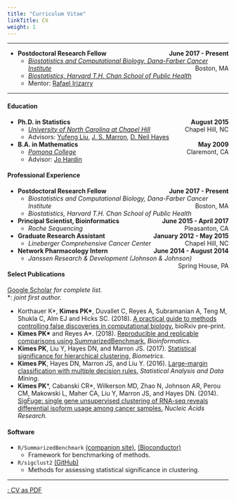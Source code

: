 ```yaml
---
title: "Curriculum Vitae"
linkTitle: CV
weight: 1
---
```


---

* **Postdoctoral Research Fellow** <span style="float:right">**June 2017 - Present**</span>
  * [_Biostatistics and Computational Biology, Dana-Farber Cancer Institute_](http://bcb.dfci.harvard.edu/) <span style="float:right">Boston, MA</span>
  * [_Biostatistics, Harvard T.H. Chan School of Public Health_](https://www.hsph.harvard.edu/biostatistics/)
  * Mentor: [Rafael Irizarry](http://rafalab.org)

---

#### Education

* **Ph.D. in Statistics** <span style="float:right">**August 2015**</span>
  * [_University of North Carolina at Chapel Hill_](http://unc.edu) <span style="float:right">Chapel Hill, NC</span>
  * Advisors: [Yufeng Liu](http://www.unc.edu/~yfliu/), [J. S. Marron](http://marron.web.unc.edu/), [D. Neil Hayes](https://hayeslab.lab.uthsc.edu/)
* **B.A. in Mathematics** <span style="float:right">**May 2009**</span>
  * [_Pomona College_](http://pomona.edu) <span style="float:right">Claremont, CA</span>
  * Advisor: [Jo Hardin](https://research.pomona.edu/johardin/)
  
#### Professional Experience

* **Postdoctoral Research Fellow** <span style="float:right">**June 2017 - Present**</span>
  * _Biostatistics and Computational Biology, Dana-Farber Cancer Institute_ <span style="float:right">Boston, MA</span>
  * _Biostatistics, Harvard T.H. Chan School of Public Health_
* **Principal Scientist, Bioinformatics** <span style="float:right">**June 2015 - April 2017**</span>
  * _Roche Sequencing_ <span style="float:right">Pleasanton, CA</span>
* **Graduate Research Assistant** <span style="float:right">**January 2012 - May 2015**</span>
  * _Lineberger Comprehensive Cancer Center_ <span style="float:right">Chapel Hill, NC</span>
* **Network Pharmacology Intern** <span style="float:right">**June 2014 - August 2014**</span>
  * _Janssen Research \& Development (Johnson \& Johnson)_ <span style="float:right">Spring House, PA</span>

#### Select Publications

[Google Scholar](https://scholar.google.com/citations?user=UBYy1J0AAAAJ&view_op=list_works&sortby=pubdate) _for complete list._  
\*: _joint first author._  

* Korthauer K\*, **Kimes PK\***, Duvallet C, Reyes A, Subramanian A, Teng M, Shukla C, Alm EJ and Hicks SC. (2018). [A practical guide to methods controlling false discoveries in computational biology.](https://www.biorxiv.org/content/early/2018/10/31/458786) bioRxiv pre-print.
* **Kimes PK\*** and Reyes A\*. (2018). [Reproducible and replicable comparisons using SummarizedBenchmark.](https://www.ncbi.nlm.nih.gov/pubmed/30016409) _Bioinformatics_. 
* **Kimes PK**, Liu Y, Hayes DN, and Marron JS. (2017). [Statistical significance for hierarchical clustering.](https://www.ncbi.nlm.nih.gov/pubmed/28099990) _Biometrics_.
* **Kimes PK**, Hayes DN, Marron JS, and Liu Y. (2016). [Large-margin classification with multiple decision rules.](https://arxiv.org/abs/1411.5260) _Statistical Analysis and Data Mining_.
* **Kimes PK**\*, Cabanski CR\*, Wilkerson MD, Zhao N, Johnson AR, Perou CM, Makowski L, Maher CA, Liu Y, Marron JS, and Hayes DN. (2014). [SigFuge: single gene unsupervised clustering of RNA-seq reveals differential isoform usage among cancer samples.](https://www.ncbi.nlm.nih.gov/pubmed/25030904) _Nucleic Acids Research_.

#### Software

* `R/SummarizedBenchmark` [(companion site)](http://www.pkimes.com/SummarizedBenchmark), [(Bioconductor)](https://bioconductor.org/packages/devel/bioc/html/SummarizedBenchmark.html)
  * Framework for benchmarking of methods.
* `R/sigclust2` [(GitHub)](http://github.com/pkimes/sigclust2/)
  * Methods for assessing statistical significance in clustering.

---

[<i class="fa fa-file-pdf"></i>: CV as PDF](https://www.dropbox.com/s/uctl0vlrpqj5a6y/pkimes-cv.pdf?dl=0)

